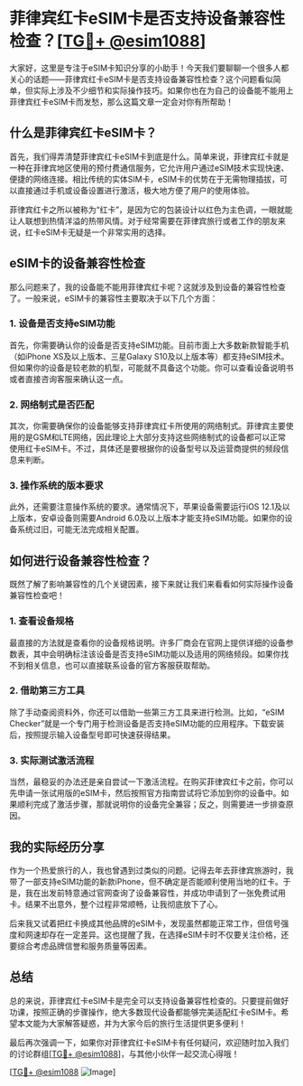 # 菲律宾红卡eSIM卡是否支持设备兼容性检查？[[TG💪+ @esim1088](https://t.me/s/esim1088)]

大家好，这里是专注于eSIM卡知识分享的小助手！今天我们要聊聊一个很多人都关心的话题——菲律宾红卡eSIM卡是否支持设备兼容性检查？这个问题看似简单，但实际上涉及不少细节和实际操作技巧。如果你也在为自己的设备能不能用上菲律宾红卡eSIM卡而发愁，那么这篇文章一定会对你有所帮助！

## 什么是菲律宾红卡eSIM卡？

首先，我们得弄清楚菲律宾红卡eSIM卡到底是什么。简单来说，菲律宾红卡就是一种在菲律宾地区使用的预付费通信服务，它允许用户通过eSIM技术实现快速、便捷的网络连接。相比传统的实体SIM卡，eSIM卡的优势在于无需物理插拔，可以直接通过手机或设备设置进行激活，极大地方便了用户的使用体验。

菲律宾红卡之所以被称为“红卡”，是因为它的包装设计以红色为主色调，一眼就能让人联想到热情洋溢的热带风情。对于经常需要在菲律宾旅行或者工作的朋友来说，红卡eSIM卡无疑是一个非常实用的选择。

## eSIM卡的设备兼容性检查

那么问题来了，我的设备能不能用菲律宾红卡呢？这就涉及到设备的兼容性检查了。一般来说，eSIM卡的兼容性主要取决于以下几个方面：

### 1. 设备是否支持eSIM功能

首先，你需要确认你的设备是否支持eSIM功能。目前市面上大多数新款智能手机（如iPhone XS及以上版本、三星Galaxy S10及以上版本等）都支持eSIM技术。但如果你的设备是较老款的机型，可能就不具备这个功能。你可以查看设备说明书或者直接咨询客服来确认这一点。

### 2. 网络制式是否匹配

其次，你需要确保你的设备能够支持菲律宾红卡所使用的网络制式。菲律宾主要使用的是GSM和LTE网络，因此理论上大部分支持这些网络制式的设备都可以正常使用红卡eSIM卡。不过，具体还是要根据你的设备型号以及运营商提供的频段信息来判断。

### 3. 操作系统的版本要求

此外，还需要注意操作系统的要求。通常情况下，苹果设备需要运行iOS 12.1及以上版本，安卓设备则需要Android 6.0及以上版本才能支持eSIM功能。如果你的设备系统过旧，可能无法完成相关配置。

## 如何进行设备兼容性检查？

既然了解了影响兼容性的几个关键因素，接下来就让我们来看看如何实际操作设备兼容性检查吧！

### 1. 查看设备规格

最直接的方法就是查看你的设备规格说明。许多厂商会在官网上提供详细的设备参数表，其中会明确标注该设备是否支持eSIM功能以及适用的网络频段。如果你找不到相关信息，也可以直接联系设备的官方客服获取帮助。

### 2. 借助第三方工具

除了手动查阅资料外，你还可以借助一些第三方工具来进行检测。比如，“eSIM Checker”就是一个专门用于检测设备是否支持eSIM功能的应用程序。下载安装后，按照提示输入设备型号即可快速获得结果。

### 3. 实际测试激活流程

当然，最稳妥的办法还是亲自尝试一下激活流程。在购买菲律宾红卡之前，你可以先申请一张试用版的eSIM卡，然后按照官方指南尝试将它添加到你的设备中。如果顺利完成了激活步骤，那就说明你的设备完全兼容；反之，则需要进一步排查原因。

## 我的实际经历分享

作为一个热爱旅行的人，我也曾遇到过类似的问题。记得去年去菲律宾旅游时，我带了一部支持eSIM功能的新款iPhone，但不确定是否能顺利使用当地的红卡。于是，我在出发前特意通过官网查询了设备兼容性，并成功申请到了一张免费试用卡。结果不出意外，整个过程非常顺畅，让我彻底放下了心。

后来我又试着把红卡换成其他品牌的eSIM卡，发现虽然都能正常工作，但信号强度和网速却存在一定差异。这也提醒了我，在选择eSIM卡时不仅要关注价格，还要综合考虑品牌信誉和服务质量等因素。

## 总结

总的来说，菲律宾红卡eSIM卡是完全可以支持设备兼容性检查的。只要提前做好功课，按照正确的步骤操作，绝大多数现代设备都能够完美适配红卡eSIM卡。希望本文能为大家解答疑惑，并为大家今后的旅行生活提供更多便利！

最后再次强调一下，如果你对菲律宾红卡eSIM卡有任何疑问，欢迎随时加入我们的讨论群组[[TG💪+ @esim1088](https://t.me/s/esim1088)]，与其他小伙伴一起交流心得哦！

[[TG💪+ @esim1088](https://t.me/s/esim1088) ![Image](https://i.postimg.cc/4NQfJmqS/Snipaste-2025-05-13-00-14-12.png)]